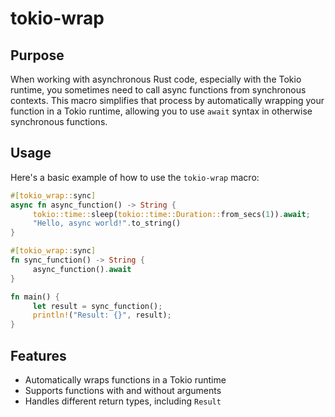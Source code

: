 # tokio-wrap

## Purpose

When working with asynchronous Rust code, especially with the Tokio runtime, you sometimes need to call async functions from synchronous contexts. This macro simplifies that process by automatically wrapping your function in a Tokio runtime, allowing you to use `await` syntax in otherwise synchronous functions.

## Usage

Here's a basic example of how to use the `tokio-wrap` macro:

```rust
#[tokio_wrap::sync]
async fn async_function() -> String {
	 tokio::time::sleep(tokio::time::Duration::from_secs(1)).await;
	 "Hello, async world!".to_string()
}

#[tokio_wrap::sync]
fn sync_function() -> String {
	 async_function().await
}

fn main() {
	 let result = sync_function();
	 println!("Result: {}", result);
}
```

## Features

- Automatically wraps functions in a Tokio runtime
- Supports functions with and without arguments
- Handles different return types, including `Result`
